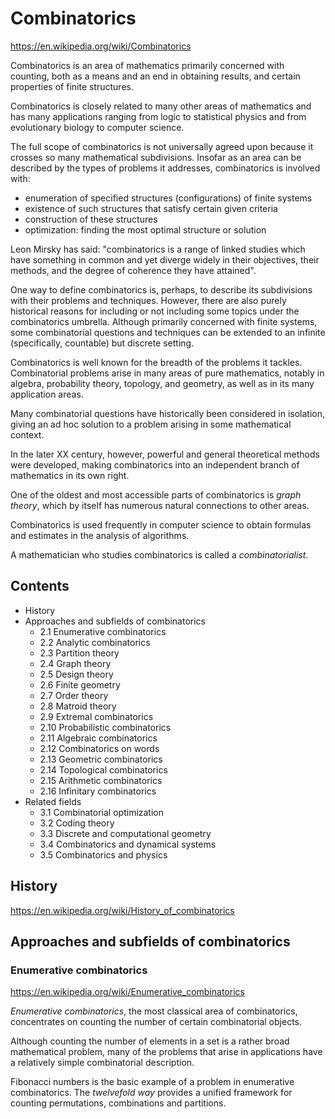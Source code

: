 # Combinatorics

https://en.wikipedia.org/wiki/Combinatorics

Combinatorics is an area of mathematics primarily concerned with counting, both as a means and an end in obtaining results, and certain properties of finite structures.

Combinatorics is closely related to many other areas of mathematics and has many applications ranging from logic to statistical physics and from evolutionary biology to computer science.

The full scope of combinatorics is not universally agreed upon because it crosses so many mathematical subdivisions. Insofar as an area can be described by the types of problems it addresses, combinatorics is involved with:
- enumeration of specified structures (configurations) of finite systems
- existence of such structures that satisfy certain given criteria
- construction of these structures
- optimization: finding the most optimal structure or solution

Leon Mirsky has said: "combinatorics is a range of linked studies which have something in common and yet diverge widely in their objectives, their methods, and the degree of coherence they have attained".

One way to define combinatorics is, perhaps, to describe its subdivisions with their problems and techniques. However, there are also purely historical reasons for including or not including some topics under the combinatorics umbrella. Although primarily concerned with finite systems, some combinatorial questions and techniques can be extended to an infinite (specifically, countable) but discrete setting.

Combinatorics is well known for the breadth of the problems it tackles. Combinatorial problems arise in many areas of pure mathematics, notably in algebra, probability theory, topology, and geometry, as well as in its many application areas.

Many combinatorial questions have historically been considered in isolation, giving an ad hoc solution to a problem arising in some mathematical context.

In the later XX century, however, powerful and general theoretical methods were developed, making combinatorics into an independent branch of mathematics in its own right.

One of the oldest and most accessible parts of combinatorics is *graph theory*, which by itself has numerous natural connections to other areas.

Combinatorics is used frequently in computer science to obtain formulas and estimates in the analysis of algorithms.

A mathematician who studies combinatorics is called a *combinatorialist*.

## Contents

- History
- Approaches and subfields of combinatorics
  - 2.1 Enumerative combinatorics
  - 2.2 Analytic combinatorics
  - 2.3 Partition theory
  - 2.4 Graph theory
  - 2.5 Design theory
  - 2.6 Finite geometry
  - 2.7 Order theory
  - 2.8 Matroid theory
  - 2.9 Extremal combinatorics
  - 2.10 Probabilistic combinatorics
  - 2.11 Algebraic combinatorics
  - 2.12 Combinatorics on words
  - 2.13 Geometric combinatorics
  - 2.14 Topological combinatorics
  - 2.15 Arithmetic combinatorics
  - 2.16 Infinitary combinatorics
- Related fields
  - 3.1 Combinatorial optimization
  - 3.2 Coding theory
  - 3.3 Discrete and computational geometry
  - 3.4 Combinatorics and dynamical systems
  - 3.5 Combinatorics and physics

## History

https://en.wikipedia.org/wiki/History_of_combinatorics


## Approaches and subfields of combinatorics

### Enumerative combinatorics

https://en.wikipedia.org/wiki/Enumerative_combinatorics

*Enumerative combinatorics*, the most classical area of combinatorics, concentrates on counting the number of certain combinatorial objects.

Although counting the number of elements in a set is a rather broad mathematical problem, many of the problems that arise in applications have a relatively simple combinatorial description.

Fibonacci numbers is the basic example of a problem in enumerative combinatorics. The *twelvefold way* provides a unified framework for counting permutations, combinations and partitions.
